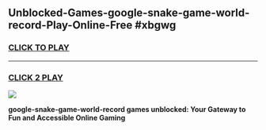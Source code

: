 
## Unblocked-Games-google-snake-game-world-record-Play-Online-Free #xbgwg
<h3>
<a href="https://us.freeplayer.one?title=google-snake-game-world-record&ref=10M">CLICK TO PLAY</a></h3>
<hr>

<h3>
<a href="https://us.freeplayer.one?title=google-snake-game-world-record&ref=10M">CLICK 2 PLAY</a>
  
</h3>

<a href="https://us.freeplayer.one?title=google-snake-game-world-record&ref=10M"><img src="https://clearcache.store/games.png"></a>


**google-snake-game-world-record games unblocked: Your Gateway to Fun and Accessible Online Gaming**

